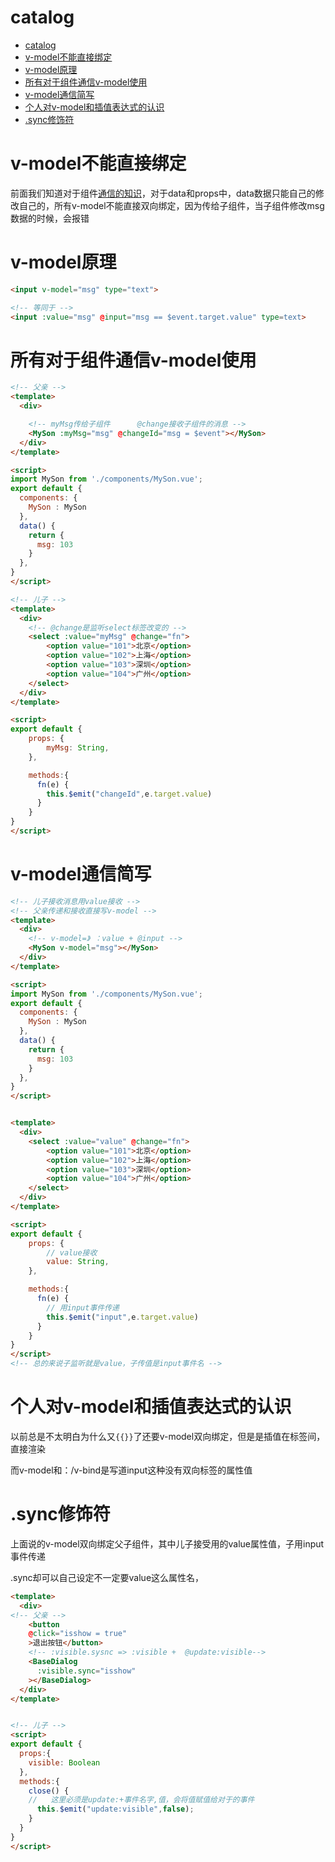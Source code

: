 # catalog
- [catalog](#catalog)
- [v-model不能直接绑定](#v-model不能直接绑定)
- [v-model原理](#v-model原理)
- [所有对于组件通信v-model使用](#所有对于组件通信v-model使用)
- [v-model通信简写](#v-model通信简写)
- [个人对v-model和插值表达式的认识](#个人对v-model和插值表达式的认识)
- [.sync修饰符](#sync修饰符)


# v-model不能直接绑定
前面我们知道对于组件[通信的知识](./9组件通信.md/#对比props和data)，对于data和props中，data数据只能自己的修改自己的，所有v-model不能直接双向绑定，因为传给子组件，当子组件修改msg数据的时候，会报错

# v-model原理
```html
<input v-model="msg" type="text">

<!-- 等同于 -->
<input :value="msg" @input="msg == $event.target.value" type=text>
```
# 所有对于组件通信v-model使用

```html
<!-- 父亲 -->
<template>
  <div>

    <!-- myMsg传给子组件      @change接收子组件的消息 -->
    <MySon :myMsg="msg" @changeId="msg = $event"></MySon>
  </div>
</template>

<script>
import MySon from './components/MySon.vue';
export default {
  components: {
    MySon : MySon
  },
  data() {
    return {
      msg: 103
    }
  },
}
</script>

<!-- 儿子 -->
<template>
  <div>
    <!-- @change是监听select标签改变的 -->
    <select :value="myMsg" @change="fn">
        <option value="101">北京</option>
        <option value="102">上海</option>
        <option value="103">深圳</option>
        <option value="104">广州</option>
    </select>
  </div>
</template>

<script>
export default {
    props: {
        myMsg: String,
    },

    methods:{
      fn(e) {
        this.$emit("changeId",e.target.value)
      }
    }
}
</script>

```


# v-model通信简写
```html
<!-- 儿子接收消息用value接收 -->
<!-- 父亲传递和接收直接写v-model -->
<template>
  <div>
    <!-- v-model=》 ：value + @input -->
    <MySon v-model="msg"></MySon>
  </div>
</template>

<script>
import MySon from './components/MySon.vue';
export default {
  components: {
    MySon : MySon
  },
  data() {
    return {
      msg: 103
    }
  },
}
</script>


<template>
  <div>
    <select :value="value" @change="fn">
        <option value="101">北京</option>
        <option value="102">上海</option>
        <option value="103">深圳</option>
        <option value="104">广州</option>
    </select>
  </div>
</template>

<script>
export default {
    props: {
        // value接收
        value: String,
    },

    methods:{
      fn(e) {
        // 用input事件传递
        this.$emit("input",e.target.value)
      }
    }
}
</script>
<!-- 总的来说子监听就是value，子传值是input事件名 -->
```

# 个人对v-model和插值表达式的认识
以前总是不太明白为什么又`{{}}`了还要v-model双向绑定，但是是插值在标签间，直接渲染

而v-model和：/v-bind是写道input这种没有双向标签的属性值


# .sync修饰符
上面说的v-model双向绑定父子组件，其中儿子接受用的value属性值，子用input事件传递


.sync却可以自己设定不一定要value这么属性名，
```html
<template>
  <div>
<!-- 父亲 -->
    <button
    @click="isshow = true"
    >退出按钮</button>
    <!-- :visible.sysnc => :visible +  @update:visible-->
    <BaseDialog
      :visible.sync="isshow"
    ></BaseDialog>
  </div>
</template>


<!-- 儿子 -->
<script>
export default {
  props:{
    visible: Boolean
  },
  methods:{
    close() {
    //   这里必须是update:+事件名字,值，会将值赋值给对于的事件
      this.$emit("update:visible",false);
    }
  }
}
</script>

```